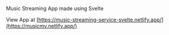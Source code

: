 Music Streaming App made using Svelte


View App at [https://music-streaming-service-svelte.netlify.app/](https://musicmv.netlify.app/)
